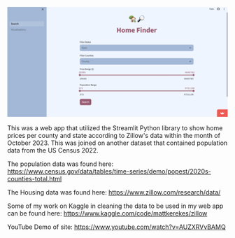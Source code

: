 
![Home](home.png)


This was a web app that utilized the Streamlit Python library to show home prices per county and state according to Zillow's data within the month of October 2023. This was joined on another dataset that contained population data from the US Census 2022. 

The population data was found here: https://www.census.gov/data/tables/time-series/demo/popest/2020s-counties-total.html

The Housing data was found here: https://www.zillow.com/research/data/

Some of my work on Kaggle in cleaning the data to be used in my web app can be found here: https://www.kaggle.com/code/mattkerekes/zillow

YouTube Demo of site: https://www.youtube.com/watch?v=AUZXRVvBAMQ
